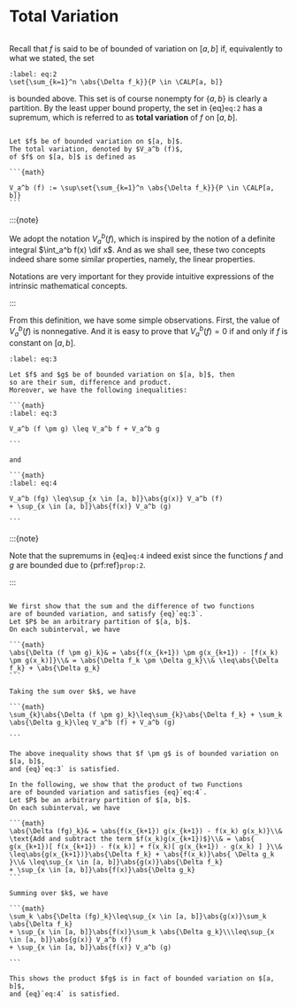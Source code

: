 # Total Variation
```{index} total variation
```

Recall that $f$ is said to be of bounded of variation
on $[a, b]$ if, equivalently to what we stated, the set

```{math}
:label: eq:2
\set{\sum_{k=1}^n \abs{\Delta f_k}}{P \in \CALP[a, b]}
```

is bounded above.
This set is of course nonempty for $\{a, b\}$ is clearly a partition.
By the least upper bound property,
the set in {eq}`eq:2` has a supremum, which is referred to as
**total variation**  of $f$ on $[a, b]$.


````{prf:definition} 

Let $f$ be of bounded variation on $[a, b]$.
The total variation, denoted by $V_a^b (f)$,
of $f$ on $[a, b]$ is defined as

```{math}

V_a^b (f) := \sup\set{\sum_{k=1}^n \abs{\Delta f_k}}{P \in \CALP[a, b]}
```

````

:::{note}

We adopt the notation $V_a^b(f)$,
which is inspired by the notion of
a definite integral $\int_a^b f(x) \dif x$.
And as we shall see,
these two concepts indeed share some similar properties, namely,
the linear properties.

Notations are very important for they provide intuitive expressions
of the intrinsic mathematical concepts.

:::

From this definition,
we have some simple observations.
First, the value of $V_a^b (f)$ is nonnegative.
And it is easy to prove that $V_a^b (f) = 0$
if and only if $f$ is constant on $[a, b]$.


````{prf:theorem} 
:label: eq:3

Let $f$ and $g$ be of bounded variation on $[a, b]$, then
so are their sum, difference and product.
Moreover, we have the following inequalities:

```{math}
:label: eq:3

V_a^b (f \pm g) \leq V_a^b f + V_a^b g

```

and

```{math}
:label: eq:4

V_a^b (fg) \leq\sup_{x \in [a, b]}\abs{g(x)} V_a^b (f)
+ \sup_{x \in [a, b]}\abs{f(x)} V_a^b (g)

```

````

:::{note}

Note that the supremums in {eq}`eq:4` indeed exist
since the functions $f$ and $g$ are bounded due to {prf:ref}`prop:2`.

:::

````{prf:proof}

We first show that the sum and the difference of two functions
are of bounded variation, and satisfy {eq}`eq:3`.
Let $P$ be an arbitrary partition of $[a, b]$.
On each subinterval, we have

```{math}
\abs{\Delta (f \pm g)_k}& = \abs{f(x_{k+1}) \pm g(x_{k+1}) - [f(x_k) \pm g(x_k)]}\\& = \abs{\Delta f_k \pm \Delta g_k}\\& \leq\abs{\Delta f_k} + \abs{\Delta g_k}
```

Taking the sum over $k$, we have

```{math}
\sum_{k}\abs{\Delta (f \pm g)_k}\leq\sum_{k}\abs{\Delta f_k} + \sum_k \abs{\Delta g_k}\leq V_a^b (f) + V_a^b (g)

```

The above inequality shows that $f \pm g$ is of bounded variation on $[a, b]$,
and {eq}`eq:3` is satisfied.

In the following, we show that the product of two Functions
are of bounded variation and satisfies {eq}`eq:4`.
Let $P$ be an arbitrary partition of $[a, b]$.
On each subinterval, we have

```{math}
\abs{\Delta (fg)_k}& = \abs{f(x_{k+1}) g(x_{k+1}) - f(x_k) g(x_k)}\\& \text{Add and subtract the term $f(x_k)g(x_{k+1})$}\\& = \abs{ g(x_{k+1})[ f(x_{k+1}) - f(x_k)] + f(x_k)[ g(x_{k+1}) - g(x_k) ] }\\& \leq\abs{g(x_{k+1})}\abs{\Delta f_k} + \abs{f(x_k)}\abs{ \Delta g_k }\\& \leq\sup_{x \in [a, b]}\abs{g(x)}\abs{\Delta f_k}
+ \sup_{x \in [a, b]}\abs{f(x)}\abs{\Delta g_k}
```

Summing over $k$, we have

```{math}
\sum_k \abs{\Delta (fg)_k}\leq\sup_{x \in [a, b]}\abs{g(x)}\sum_k \abs{\Delta f_k}
+ \sup_{x \in [a, b]}\abs{f(x)}\sum_k \abs{\Delta g_k}\\\leq\sup_{x \in [a, b]}\abs{g(x)} V_a^b (f)
+ \sup_{x \in [a, b]}\abs{f(x)} V_a^b (g)

```

This shows the product $fg$ is in fact of bounded variation on $[a, b]$,
and {eq}`eq:4` is satisfied.

````